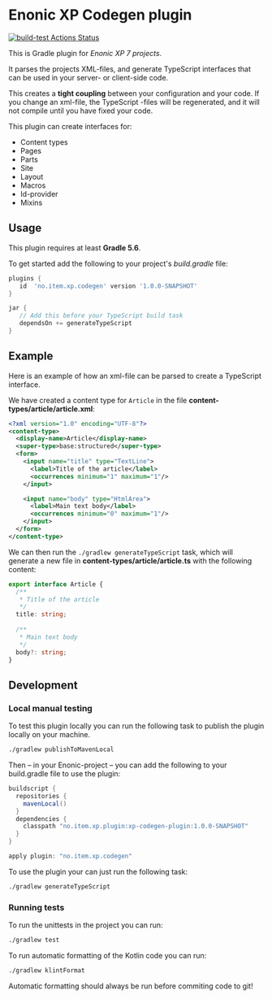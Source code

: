 # Enonic XP Codegen plugin

[![build-test Actions Status](https://github.com/ItemConsulting/xp-codegen-plugin/workflows/build-test/badge.svg)](https://github.com/ItemConsulting/xp-codegen-plugin/actions)

This is Gradle plugin for *Enonic XP 7 projects*. 

It parses the projects XML-files, and generate TypeScript interfaces that can be used in your server- or client-side 
code.

This creates a **tight coupling** between your configuration and your code. If you change an xml-file, the TypeScript
-files will be regenerated, and it will not compile until you have fixed your code.

This plugin can create interfaces for:

 - Content types
 - Pages
 - Parts
 - Site
 - Layout
 - Macros
 - Id-provider
 - Mixins
 
 ## Usage
 
This plugin requires at least **Gradle 5.6**.
 
To get started add the following to your project's *build.gradle* file:  
 
 ```groovy
plugins {
    id  'no.item.xp.codegen' version '1.0.0-SNAPSHOT'
}

jar {
    // Add this before your TypeScript build task
    dependsOn += generateTypeScript
}

 ```

## Example

Here is an example of how an xml-file can be parsed to create a TypeScript interface.

We have created a content type for `Article` in the file **content-types/article/article.xml**:

```xml
<?xml version="1.0" encoding="UTF-8"?>
<content-type>
  <display-name>Article</display-name>
  <super-type>base:structured</super-type>
  <form>
    <input name="title" type="TextLine">
      <label>Title of the article</label>
      <occurrences minimum="1" maximum="1"/>
    </input>

    <input name="body" type="HtmlArea">
      <label>Main text body</label>
      <occurrences minimum="0" maximum="1"/>
    </input>
  </form>
</content-type>
```

We can then run the `./gradlew generateTypeScript` task, which will generate a new file in 
**content-types/article/article.ts** with the following content:

```typescript
export interface Article {
  /** 
   * Title of the article
   */
  title: string;
 
  /**
   * Main text body 
   */
  body?: string;
}
```



## Development

### Local manual testing

To test this plugin locally you can run the following task to publish the plugin locally on your machine.

```bash
./gradlew publishToMavenLocal
```

Then – in your Enonic-project – you can add the following to your build.gradle file to use the plugin:

 ```groovy
 buildscript {
   repositories {
     mavenLocal()
   }
   dependencies {
     classpath "no.item.xp.plugin:xp-codegen-plugin:1.0.0-SNAPSHOT"
   }
 }
 
 apply plugin: "no.item.xp.codegen"
 ```

To use the plugin your can just run the following task:

```bash
./gradlew generateTypeScript
```

### Running tests

To run the unittests in the project you can run:

```bash
./gradlew test
```

To run automatic formatting of the Kotlin code you can run:

```bash
./gradlew klintFormat
```

Automatic formatting should always be run before commiting code to git!

